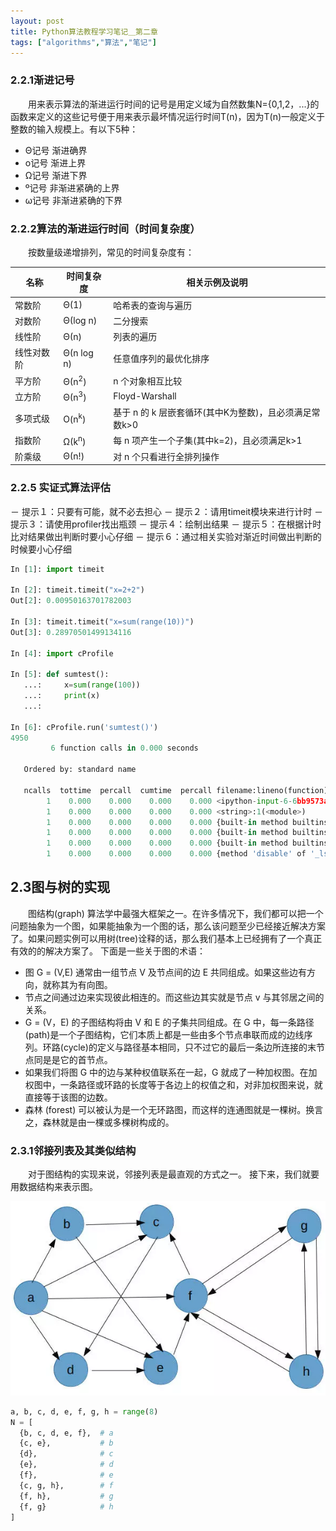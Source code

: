 ```yaml
---
layout: post
title: Python算法教程学习笔记＿第二章
tags: ["algorithms","算法","笔记"]
---
```






### 2.2.1渐进记号

&emsp;&emsp;用来表示算法的渐进运行时间的记号是用定义域为自然数集N={0,1,2，...}的函数来定义的这些记号便于用来表示最坏情况运行时间T(n)，因为T(n)一般定义于整数的输入规模上。有以下5种：


- Θ记号  渐进确界
- ο记号  渐进上界
- Ω记号  渐进下界
- º记号  非渐进紧确的上界
- ω记号  非渐进紧确的下界


### 2.2.2算法的渐进运行时间（时间复杂度）

&emsp;&emsp;按数量级递增排列，常见的时间复杂度有：

| 名称 | 时间复杂度 | 相关示例及说明 |
| ------ | ------ | ------ |
| 常数阶 |Θ(1) |哈希表的查询与遍历
| 对数阶 |Θ(log n) |二分搜索
| 线性阶 |Θ(n) |列表的遍历
| 线性对数阶 |Θ(n log n) |任意值序列的最优化排序
| 平方阶 |Θ(n<sup>2</sup>) |n 个对象相互比较
| 立方阶 |Θ(n<sup>3</sup>) |Floyd-Warshall
| 多项式级 |O(n<sup>k</sup>) |基于 n 的 k 层嵌套循环(其中K为整数)，且必须满足常数k>0
| 指数阶 |Ω(k<sup>n</sup>) |每 n 项产生一个子集(其中k=2)，且必须满足k>1
| 阶乘级 |Θ(n!) |对 n 个只看进行全排列操作

### 2.2.5 实证式算法评估
－ 提示１：只要有可能，就不必去担心
－ 提示２：请用timeit模块来进行计时
－ 提示３：请使用profiler找出瓶颈
－ 提示４：绘制出结果
－ 提示５：在根据计时比对结果做出判断时要小心仔细
－ 提示６：通过相关实验对渐近时间做出判断的时候要小心仔细

```python
In [1]: import timeit                                                           

In [2]: timeit.timeit("x=2+2")                                                  
Out[2]: 0.00950163701782003

In [3]: timeit.timeit("x=sum(range(10))")                                       
Out[3]: 0.28970501499134116

In [4]: import cProfile                                                         

In [5]: def sumtest(): 
   ...:     x=sum(range(100)) 
   ...:     print(x) 
   ...:                                                                         

In [6]: cProfile.run('sumtest()')                                               
4950
         6 function calls in 0.000 seconds

   Ordered by: standard name

   ncalls  tottime  percall  cumtime  percall filename:lineno(function)
        1    0.000    0.000    0.000    0.000 <ipython-input-6-6bb9573acd87>:1(sumtest)
        1    0.000    0.000    0.000    0.000 <string>:1(<module>)
        1    0.000    0.000    0.000    0.000 {built-in method builtins.exec}
        1    0.000    0.000    0.000    0.000 {built-in method builtins.print}
        1    0.000    0.000    0.000    0.000 {built-in method builtins.sum}
        1    0.000    0.000    0.000    0.000 {method 'disable' of '_lsprof.Profiler' objects}


```

## 2.3图与树的实现

&emsp;&emsp;图结构(graph) 算法学中最强大框架之一。在许多情况下，我们都可以把一个问题抽象为一个图，如果能抽象为一个图的话，那么该问题至少已经接近解决方案了。如果问题实例可以用树(tree)诠释的话，那么我们基本上已经拥有了一个真正有效的的解决方案了。
下面是一些关于图的术语：

- 图 G = (V,E) 通常由一组节点 V 及节点间的边 E 共同组成。如果这些边有方向，就称其为有向图。
- 节点之间通过边来实现彼此相连的。而这些边其实就是节点 v 与其邻居之间的关系。
- G = (V，E) 的子图结构将由 V 和 E 的子集共同组成。在 G 中，每一条路径(path)是一个子图结构，它们本质上都是一些由多个节点串联而成的边线序列。环路(cycle)的定义与路径基本相同，只不过它的最后一条边所连接的末节点同是是它的首节点。
- 如果我们将图 G 中的边与某种权值联系在一起，G 就成了一种加权图。在加权图中，一条路径或环路的长度等于各边上的权值之和，对非加权图来说，就直接等于该图的边数。
- 森林 (forest) 可以被认为是一个无环路图，而这样的连通图就是一棵树。换言之，森林就是由一棵或多棵树构成的。

### 2.3.1邻接列表及其类似结构
&emsp;&emsp;对于图结构的实现来说，邻接列表是最直观的方式之一。
接下来，我们就要用数据结构来表示图。

![2-3](/static/img/python-algorithms-2-3.png)



```python
a, b, c, d, e, f, g, h = range(8)
N = [
  {b, c, d, e, f},  # a
  {c, e},           # b
  {d},              # c
  {e},              # d
  {f},              # e
  {c, g, h},        # f
  {f, h},           # g
  {f, g}            # h
]

```
